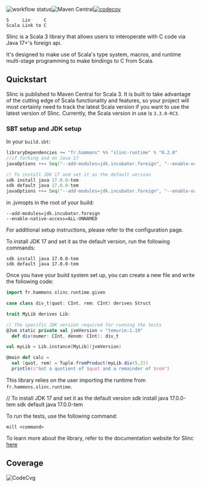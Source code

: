 ![workflow status](https://github.com/markehammons/slinc/actions/workflows/ci.yml/badge.svg)![Maven Central](https://img.shields.io/maven-central/v/fr.hammons/slinc-core_3)[![codecov](https://codecov.io/gh/markehammons/slinc/branch/master/graph/badge.svg?token=MSTGFQYNXI)](https://codecov.io/gh/markehammons/slinc)

```
S     Lin     C
Scala Link to C
```

Slinc is a Scala 3 library that allows users to interoperate with C code via Java 17+'s foreign api. 

It's designed to make use of Scala's type system, macros, and runtime multi-stage programming to make bindings to C from Scala.

## Quickstart 

Slinc is published to Maven Central for Scala 3. It is built to take advantage of the cutting edge of Scala functionality and features, so your project will most certainly need to track the latest Scala version if you want to use the latest version of Slinc. Currently, the Scala version in use is `3.3.0-RC3`. 

### SBT setup and JDK setup 

In your `build.sbt`:

```scala
libraryDependencies += "fr.hammons" %% "slinc-runtime" % "0.2.0"
//if forking and on Java 17
javaOptions ++= Seq("--add-modules=jdk.incubator.foreign", "--enable-native-access=ALL-UNNAMED")

// To install JDK 17 and set it as the default version
sdk install java 17.0.0-tem
sdk default java 17.0.0-tem
javaOptions ++= Seq("--add-modules=jdk.incubator.foreign", "--enable-native-access=ALL-UNNAMED")
```

in .jvmopts in the root of your build:
```
--add-modules=jdk.incubator.foreign
--enable-native-access=ALL-UNNAMED
```

For additional setup instructions, please refer to the configuration page.

To install JDK 17 and set it as the default version, run the following commands:
```
sdk install java 17.0.0-tem
sdk default java 17.0.0-tem
```

Once you have your build system set up, you can create a new file and write the following code: 

```scala
import fr.hammons.slinc.runtime.given

case class div_t(quot: CInt, rem: CInt) derives Struct 

trait MyLib derives Lib:

// The specific JDK version required for running the tests
@Jvm static private val jvmVersion = "temurin:1.19"
  def div(numer: CInt, denom: CInt): div_t

val myLib = Lib.instance[MyLib](jvmVersion)

@main def calc = 
  val (quot, rem) = Tuple.fromProduct(myLib.div(5,2))
  println(s"Got a quotient of $quot and a remainder of $rem")
```

This library relies on the user importing the runtime from `fr.hammons.slinc.runtime`.

// To install JDK 17 and set it as the default version
sdk install java 17.0.0-tem
sdk default java 17.0.0-tem

To run the tests, use the following command:
```
mill <command>
```

To learn more about the library, refer to the documentation website for Slinc [here](https://slinc.hammons.fr/docs/index.html)

## Coverage 

![CodeCvg](https://codecov.io/gh/markehammons/slinc/branch/master/graphs/tree.svg?token=MSTGFQYNXI)
